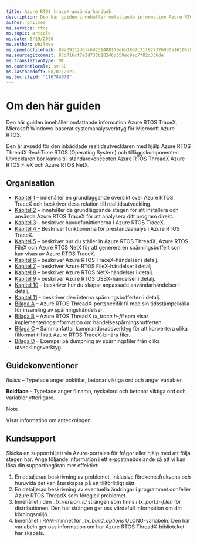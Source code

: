 ```yaml
---
title: Azure RTOS traceX-användarhandbok
description: Den här guiden innehåller omfattande information Azure RTOS TraceX, Microsoft Windows-baserat systemanalysverktyg från Microsoft.
author: philmea
ms.service: rtos
ms.topic: article
ms.date: 5/19/2020
ms.author: philmea
ms.openlocfilehash: 89a39112d6fc6d231408179ebb3867c21f927326930a1610529b142aa71a1027
ms.sourcegitcommit: 93d716cf7e3d735b18246d659ec9ec7f82c336de
ms.translationtype: MT
ms.contentlocale: sv-SE
ms.lasthandoff: 08/07/2021
ms.locfileid: "116784078"
---
```

# <a name="about-this-guide"></a>Om den här guiden

Den här guiden innehåller omfattande information Azure RTOS TraceX, Microsoft Windows-baserat systemanalysverktyg för Microsoft Azure RTOS.

Den är avsedd för den inbäddade realtidsutvecklaren med hjälp Azure RTOS ThreadX Real-Time RTOS (Operating System) och tilläggskomponenter. Utvecklaren bör känna till standardkoncepten Azure RTOS ThreadX Azure RTOS FileX och Azure RTOS NetX.

## <a name="organization"></a>Organisation

- [Kapitel 1](chapter1.md) – innehåller en grundläggande översikt över Azure RTOS TraceX och beskriver dess relation till realtidsutveckling.
- [Kapitel 2](chapter2.md) – innehåller de grundläggande stegen för att installera och använda Azure RTOS TraceX för att analysera ditt program direkt.
- [Kapitel 3](chapter3.md) – beskriver huvudfunktionerna i Azure RTOS TraceX.
- [Kapitel 4 –](chapter4.md) Beskriver funktionerna för prestandaanalys i Azure RTOS TraceX.
- [Kapitel 5](chapter5.md) – beskriver hur du ställer in Azure RTOS ThreadX, Azure RTOS FileX och Azure RTOS NetX för att generera en spårningsbuffert som kan visas av Azure RTOS TraceX.
- [Kapitel 6](chapter6.md) – beskriver Azure RTOS TraceX-händelser i detalj.
- [Kapitel 7](chapter7.md) – beskriver Azure RTOS FileX-händelser i detalj.
- [Kapitel 8](chapter8.md) – beskriver Azure RTOS NetX-händelser i detalj.
- [Kapitel 9](chapter9.md) – beskriver Azure RTOS USBX-händelser i detalj.
- [Kapitel 10](chapter10.md) – beskriver hur du skapar anpassade användarhändelser i detalj.
- [Kapitel 11](chapter11.md) – beskriver den interna spårningsbufferten i detalj.
- [Bilaga A](appendix-a.md) – Azure RTOS ThreadX-portspecifik fil med sin tidsstämpelkälla för insamling av spårningshändelser.
- [Bilaga B](appendix-b.md) – Azure RTOS ThreadX *tx_trace.h-fil* som visar implementeringsinformation om händelsespårningsbufferten.
- [Bilaga C](appendix-c.md) – Sammanfattar kommandoradsverktyg för att konvertera olika filformat till rätt Azure RTOS TraceX-binära filer.
- [Bilaga D](appendix-d.md) – Exempel på dumpning av spårningsfiler från olika utvecklingsverktyg.

## <a name="guide-conventions"></a>Guidekonventioner

*Italics* – Typeface anger boktitlar, betonar viktiga ord och anger variabler.

**Boldface** – Typeface anger filnamn, nyckelord och betonar viktiga ord och variabler ytterligare.

> [!NOTE]
> Visar information om anteckningen.

## <a name="customer-support-center"></a>Kundsupport

Skicka en supportbiljett via Azure-portalen för frågor eller hjälp med att följa stegen här. Ange följande information i ett e-postmeddelande så att vi kan lösa din supportbegäran mer effektivt:

1. En detaljerad beskrivning av problemet, inklusive förekomstfrekvens och huruvida det kan återskapas på ett tillförlitligt sätt.
2. En detaljerad beskrivning av eventuella ändringar i programmet och/eller Azure RTOS ThreadX som föregick problemet.
3. Innehållet i den *_tx_version_id* strängen som finns *i tx_port.h-filen* för distributionen. Den här strängen ger oss värdefull information om din körningsmiljö.
4. Innehållet i RAM-minnet för *_tx_build_options* ULONG-variabeln. Den här variabeln ger oss information om hur Azure RTOS ThreadX-biblioteket har skapats.
